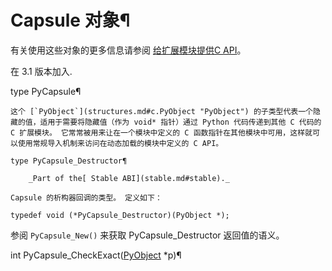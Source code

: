 # Capsule 对象¶

有关使用这些对象的更多信息请参阅 [给扩展模块提供C API](1.%20使用%20C%20或%20C++%20扩展%20Python.md#using-capsules)。

在 3.1 版本加入.

type PyCapsule¶  

    

~~~
这个 [`PyObject`](structures.md#c.PyObject "PyObject") 的子类型代表一个隐藏的值，适用于需要将隐藏值（作为 void* 指针）通过 Python 代码传递到其他 C 代码的 C 扩展模块。 它常常被用来让在一个模块中定义的 C 函数指针在其他模块中可用，这样就可以使用常规导入机制来访问在动态加载的模块中定义的 C API。

type PyCapsule_Destructor¶  

    _Part of the[ Stable ABI](stable.md#stable)._

Capsule 的析构器回调的类型。 定义如下：
~~~
    
    
~~~
typedef void (*PyCapsule_Destructor)(PyObject *);
~~~

参阅 `PyCapsule_New()` 来获取 PyCapsule_Destructor 返回值的语义。

int PyCapsule_CheckExact([PyObject](structures.md#c.PyObject "PyObject") *p)¶  

    

~~~
